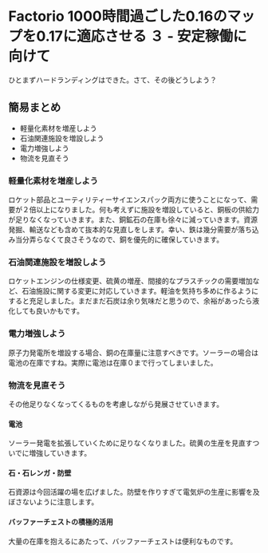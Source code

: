 # Factorio 1000時間過ごした0.16のマップを0.17に適応させる ３ - 安定稼働に向けて

ひとまずハードランディングはできた。さて、その後どうしよう？

## 簡易まとめ

- 軽量化素材を増産しよう
- 石油関連施設を増設しよう
- 電力増強しよう
- 物流を見直そう

### 軽量化素材を増産しよう

ロケット部品とユーティリティーサイエンスパック両方に使うことになって、需要が２倍以上になりました。何も考えずに施設を増設していると、銅板の供給力が足りなくなっていきます。また、銅鉱石の在庫も徐々に減っていきます。資源発掘、輸送なども含めて抜本的な見直しをします。幸い、鉄は幾分需要が落ち込み当分弄らなくて良さそうなので、銅を優先的に確保していきます。

### 石油関連施設を増設しよう

ロケットエンジンの仕様変更、硫黄の増産、間接的なプラスチックの需要増加など、石油施設に関する変更に対応していきます。軽油を気持ち多めに作るようにすると充足しました。まだまだ石炭は余り気味だと思うので、余裕があったら液化しても良いかもです。

### 電力増強しよう

原子力発電所を増設する場合、銅の在庫量に注意すべきです。ソーラーの場合は電池の在庫ですね。実際に電池は在庫０まで行ってしまいました。

### 物流を見直そう

その他足りなくなってくるものを考慮しながら発展させていきます。

#### 電池

ソーラー発電を拡張していくために足りなくなりました。硫黄の生産を見直すついでに増強していきます。

#### 石・石レンガ・防壁

石資源は今回活躍の場を広げました。防壁を作りすぎて電気炉の生産に影響を及ぼさないように注意します。

#### バッファーチェストの積極的活用

大量の在庫を抱えるにあたって、バッファーチェストは便利なものです。
